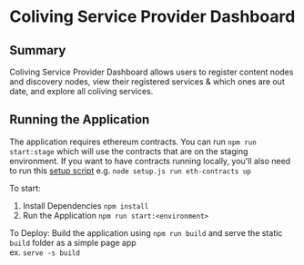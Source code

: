 # Coliving Service Provider Dashboard

## Summary
Coliving Service Provider Dashboard allows users to register content nodes and discovery nodes, 
view their registered services & which ones are out date, and explore all coliving services.


## Running the Application
The application requires ethereum contracts.
You can run `npm run start:stage` which will use the contracts that are on the staging environment.
If you want to have contracts running locally, you'll also need to run this [setup script](https://github.com/ColivingProject/coliving-protocol/tree/main/service-commands/scripts/setup.js) e.g. `node setup.js run eth-contracts up`

To start:
1. Install Dependencies `npm install`
2. Run the Application `npm run start:<environment>`

To Deploy:
Build the application using `npm run build` and serve the static `build` folder as a simple page app  
ex. `serve -s build`
 
